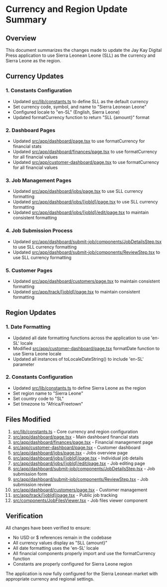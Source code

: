 # Currency and Region Update Summary

## Overview

This document summarizes the changes made to update the Jay Kay Digital Press application to use Sierra Leonean Leone (SLL) as the currency and Sierra Leone as the region.

## Currency Updates

### 1. Constants Configuration

- Updated [src/lib/constants.ts](file:///d:/Web%20Apps/jay-kay-digital-press-new/src/lib/constants.ts) to define SLL as the default currency
- Set currency code, symbol, and name to "Sierra Leonean Leone"
- Configured locale to "en-SL" (English, Sierra Leone)
- Updated formatCurrency function to return "SLL {amount}" format

### 2. Dashboard Pages

- Updated [src/app/dashboard/page.tsx](file:///d:/Web%20Apps/jay-kay-digital-press-new/src/app/dashboard/page.tsx) to use formatCurrency for financial stats
- Updated [src/app/dashboard/finances/page.tsx](file:///d:/Web%20Apps/jay-kay-digital-press-new/src/app/dashboard/finances/page.tsx) to use formatCurrency for all financial values
- Updated [src/app/customer-dashboard/page.tsx](file:///d:/Web%20Apps/jay-kay-digital-press-new/src/app/customer-dashboard/page.tsx) to use formatCurrency for all financial values

### 3. Job Management Pages

- Updated [src/app/dashboard/jobs/page.tsx](file:///d:/Web%20Apps/jay-kay-digital-press-new/src/app/dashboard/jobs/page.tsx) to use SLL currency formatting
- Updated [src/app/dashboard/jobs/[jobId]/page.tsx](file:///d:/Web%20Apps/jay-kay-digital-press-new/src/app/dashboard/jobs/%5BjobId%5D/page.tsx) to use SLL currency formatting
- Updated [src/app/dashboard/jobs/[jobId]/edit/page.tsx](file:///d:/Web%20Apps/jay-kay-digital-press-new/src/app/dashboard/jobs/%5BjobId%5D/edit/page.tsx) to maintain consistent formatting

### 4. Job Submission Process

- Updated [src/app/dashboard/submit-job/components/JobDetailsStep.tsx](file:///d:/Web%20Apps/jay-kay-digital-press-new/src/app/dashboard/submit-job/components/JobDetailsStep.tsx) to use SLL currency formatting
- Updated [src/app/dashboard/submit-job/components/ReviewStep.tsx](file:///d:/Web%20Apps/jay-kay-digital-press-new/src/app/dashboard/submit-job/components/ReviewStep.tsx) to use SLL currency formatting

### 5. Customer Pages

- Updated [src/app/dashboard/customers/page.tsx](file:///d:/Web%20Apps/jay-kay-digital-press-new/src/app/dashboard/customers/page.tsx) to maintain consistent formatting
- Updated [src/app/track/[jobId]/page.tsx](file:///d:/Web%20Apps/jay-kay-digital-press-new/src/app/track/%5BjobId%5D/page.tsx) to maintain consistent formatting

## Region Updates

### 1. Date Formatting

- Updated all date formatting functions across the application to use 'en-SL' locale
- Modified [src/app/customer-dashboard/page.tsx](file:///d:/Web%20Apps/jay-kay-digital-press-new/src/app/customer-dashboard/page.tsx) formatDate function to use Sierra Leone locale
- Updated all instances of toLocaleDateString() to include 'en-SL' parameter

### 2. Constants Configuration

- Updated [src/lib/constants.ts](file:///d:/Web%20Apps/jay-kay-digital-press-new/src/lib/constants.ts) to define Sierra Leone as the region
- Set region name to "Sierra Leone"
- Set country code to "SL"
- Set timezone to "Africa/Freetown"

## Files Modified

1. [src/lib/constants.ts](file:///d:/Web%20Apps/jay-kay-digital-press-new/src/lib/constants.ts) - Core currency and region configuration
2. [src/app/dashboard/page.tsx](file:///d:/Web%20Apps/jay-kay-digital-press-new/src/app/dashboard/page.tsx) - Main dashboard financial stats
3. [src/app/dashboard/finances/page.tsx](file:///d:/Web%20Apps/jay-kay-digital-press-new/src/app/dashboard/finances/page.tsx) - Financial management page
4. [src/app/customer-dashboard/page.tsx](file:///d:/Web%20Apps/jay-kay-digital-press-new/src/app/customer-dashboard/page.tsx) - Customer dashboard
5. [src/app/dashboard/jobs/page.tsx](file:///d:/Web%20Apps/jay-kay-digital-press-new/src/app/dashboard/jobs/page.tsx) - Jobs overview page
6. [src/app/dashboard/jobs/[jobId]/page.tsx](file:///d:/Web%20Apps/jay-kay-digital-press-new/src/app/dashboard/jobs/%5BjobId%5D/page.tsx) - Individual job details
7. [src/app/dashboard/jobs/[jobId]/edit/page.tsx](file:///d:/Web%20Apps/jay-kay-digital-press-new/src/app/dashboard/jobs/%5BjobId%5D/edit/page.tsx) - Job editing page
8. [src/app/dashboard/submit-job/components/JobDetailsStep.tsx](file:///d:/Web%20Apps/jay-kay-digital-press-new/src/app/dashboard/submit-job/components/JobDetailsStep.tsx) - Job submission form
9. [src/app/dashboard/submit-job/components/ReviewStep.tsx](file:///d:/Web%20Apps/jay-kay-digital-press-new/src/app/dashboard/submit-job/components/ReviewStep.tsx) - Job submission review
10. [src/app/dashboard/customers/page.tsx](file:///d:/Web%20Apps/jay-kay-digital-press-new/src/app/dashboard/customers/page.tsx) - Customer management
11. [src/app/track/[jobId]/page.tsx](file:///d:/Web%20Apps/jay-kay-digital-press-new/src/app/track/%5BjobId%5D/page.tsx) - Public job tracking
12. [src/components/JobFilesViewer.tsx](file:///d:/Web%20Apps/jay-kay-digital-press-new/src/components/JobFilesViewer.tsx) - Job files viewer component

## Verification

All changes have been verified to ensure:

- No USD or $ references remain in the codebase
- All currency values display as "SLL {amount}"
- All date formatting uses the 'en-SL' locale
- All financial components properly import and use the formatCurrency function
- Constants are properly configured for Sierra Leone region

The application is now fully configured for the Sierra Leonean market with appropriate currency and regional settings.
